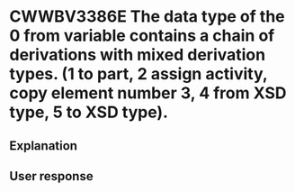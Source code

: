 # CWWBV3386E The data type of the 0 from variable contains a chain of derivations with mixed derivation types. (1 to part, 2 assign activity, copy element number 3, 4 from XSD type, 5 to XSD type).

## Explanation

## User response
